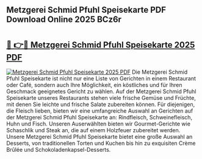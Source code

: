## Metzgerei Schmid Pfuhl Speisekarte PDF Download Online 2025 BCz6r

# <h2><a href="http://gcaclf.nevu.top/?p=Metzgerei+Schmid+Pfuhl+Speisekarte">🔗 👉🔴 Metzgerei Schmid Pfuhl Speisekarte 2025 PDF</a></h2>

[![Metzgerei Schmid Pfuhl Speisekarte 2025 PDF](https://i.imgur.com/dBaPXMq.png)](http://gcaclf.nevu.top/?p=Metzgerei+Schmid+Pfuhl+Speisekarte)
Die Metzgerei Schmid Pfuhl Speisekarte ist nicht nur eine Liste von Gerichten in einem Restaurant oder Café, sondern auch Ihre Möglichkeit, ein köstliches und für Ihren Geschmack geeignetes Gericht zu wählen. Auf der Metzgerei Schmid Pfuhl Speisekarte unseres Restaurants stehen viele frische Gemüse und Früchte, mit denen Sie leichte und frische Salate zubereiten können. Für diejenigen, die Fleisch lieben, bieten wir eine umfangreiche Auswahl an Gerichten auf der Metzgerei Schmid Pfuhl Speisekarte an: Rindfleisch, Schweinefleisch, Huhn und Fisch. Unseren Auserwählten bieten wir Gourmet-Gerichte wie Schaschlik und Steak an, die auf einem Holzfeuer zubereitet werden. Unsere Metzgerei Schmid Pfuhl Speisekarte bietet eine große Auswahl an Desserts, von traditionellen Torten und Kuchen bis hin zu exquisiten Crème Brûlée und Schokoladenkapsel-Desserts.
